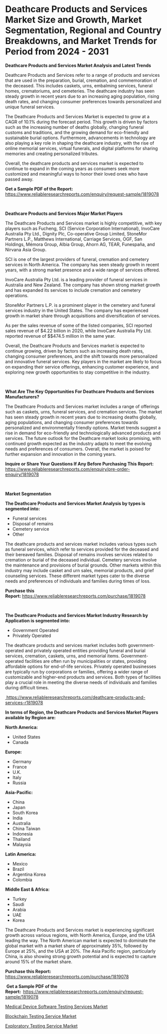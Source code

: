 <p><h1>Deathcare Products and Services Market Size and Growth, Market Segmentation, Regional and Country Breakdowns, and Market Trends for Period from 2024 -  2031</h1></p><p><strong>Deathcare Products and Services Market Analysis and Latest Trends</strong></p>
<p><p>Deathcare Products and Services refer to a range of products and services that are used in the preparation, burial, cremation, and commemoration of the deceased. This includes caskets, urns, embalming services, funeral homes, crematoriums, and cemeteries. The deathcare industry has seen steady growth in recent years due to an increasing aging population, rising death rates, and changing consumer preferences towards personalized and unique funeral services.</p><p>The Deathcare Products and Services Market is expected to grow at a CAGR of 10.1% during the forecast period. This growth is driven by factors such as the increasing number of deaths globally, changing funeral customs and traditions, and the growing demand for eco-friendly and sustainable burial options. Furthermore, advancements in technology are also playing a key role in shaping the deathcare industry, with the rise of online memorial services, virtual funerals, and digital platforms for sharing memories and creating personalized tributes.</p><p>Overall, the deathcare products and services market is expected to continue to expand in the coming years as consumers seek more customized and meaningful ways to honor their loved ones who have passed away.</p></p>
<p><strong>Get a Sample PDF of the Report:&nbsp;</strong> <a href="https://www.reliableresearchreports.com/enquiry/request-sample/1819078">https://www.reliableresearchreports.com/enquiry/request-sample/1819078</a></p>
<p>&nbsp;</p>
<p><strong>Deathcare Products and Services Major Market Players</strong></p>
<p><p>The Deathcare Products and Services market is highly competitive, with key players such as Fucheng, SCI (Service Corporation International), InvoCare Australia Pty Ltd., Dignity Plc, Co-operative Group Limited, StoneMor Partners L.P., Matthews International, Carriage Services, OGF, San Holdings, Mémora Group, Albia Group, Ahorn AG, TEAR, Funespaña, and Nirvana Asia Group.</p><p>SCI is one of the largest providers of funeral, cremation and cemetery services in North America. The company has seen steady growth in recent years, with a strong market presence and a wide range of services offered.</p><p>InvoCare Australia Pty Ltd. is a leading provider of funeral services in Australia and New Zealand. The company has shown strong market growth and has expanded its services to include cremation and cemetery operations.</p><p>StoneMor Partners L.P. is a prominent player in the cemetery and funeral services industry in the United States. The company has experienced growth in market share through acquisitions and diversification of services.</p><p>As per the sales revenue of some of the listed companies, SCI reported sales revenue of $4.22 billion in 2020, while InvoCare Australia Pty Ltd. reported revenue of $<AU>$474.5 million in the same year.</p><p>Overall, the Deathcare Products and Services market is expected to continue growing, driven by factors such as increasing death rates, changing consumer preferences, and the shift towards more personalized and innovative funeral services. Key players in the market are likely to focus on expanding their service offerings, enhancing customer experience, and exploring new growth opportunities to stay competitive in the industry.</p></p>
<p>&nbsp;</p>
<p><strong>What Are The Key Opportunities For Deathcare Products and Services Manufacturers?</strong></p>
<p><p>The Deathcare Products and Services market includes a range of offerings such as caskets, urns, funeral services, and cremation services. The market has seen steady growth in recent years due to increasing deaths globally, aging populations, and changing consumer preferences towards personalized and environmentally friendly options. Market trends suggest a rise in demand for eco-friendly and technologically advanced products and services. The future outlook for the Deathcare market looks promising, with continued growth expected as the industry adapts to meet the evolving needs and preferences of consumers. Overall, the market is poised for further expansion and innovation in the coming years.</p></p>
<p><strong>Inquire or Share Your Questions If Any Before Purchasing This Report:</strong> <a href="https://www.reliableresearchreports.com/enquiry/pre-order-enquiry/1819078">https://www.reliableresearchreports.com/enquiry/pre-order-enquiry/1819078</a></p>
<p>&nbsp;</p>
<p><strong>Market Segmentation</strong></p>
<p><strong>The Deathcare Products and Services Market Analysis by types is segmented into:</strong></p>
<p><ul><li>Funeral services</li><li>Disposal of remains</li><li>Cemetery service</li><li>Other</li></ul></p>
<p><p>The deathcare products and services market includes various types such as funeral services, which refer to services provided for the deceased and their bereaved families. Disposal of remains involves services related to cremation or burial of the deceased individual. Cemetery services involve the maintenance and provisions of burial grounds. Other markets within this industry may include casket and urn sales, memorial products, and grief counseling services. These different market types cater to the diverse needs and preferences of individuals and families during times of loss.</p></p>
<p><strong>Purchase this Report:&nbsp;</strong><a href="https://www.reliableresearchreports.com/purchase/1819078">https://www.reliableresearchreports.com/purchase/1819078</a></p>
<p>&nbsp;</p>
<p><strong>The Deathcare Products and Services Market Industry Research by Application is segmented into:</strong></p>
<p><ul><li>Government Operated</li><li>Privately Operated</li></ul></p>
<p><p>The deathcare products and services market includes both government-operated and privately operated entities providing funeral and burial services, cremation, caskets, urns, and memorial items. Government-operated facilities are often run by municipalities or states, providing affordable options for end-of-life services. Privately operated businesses are typically run by corporations or families, offering a wider range of customizable and higher-end products and services. Both types of facilities play a crucial role in meeting the diverse needs of individuals and families during difficult times.</p></p>
<p><a href="https://www.reliableresearchreports.com/deathcare-products-and-services-r1819078">&nbsp;https://www.reliableresearchreports.com/deathcare-products-and-services-r1819078</a></p>
<p><strong>In terms of Region, the Deathcare Products and Services Market Players available by Region are:</strong></p>
<p>
    <p> <strong> North America: </strong>
        <ul>
            <li>United States</li>
            <li>Canada</li>
        </ul>
        </p> 
    <p> <strong> Europe: </strong>
        <ul>
            <li>Germany</li>
            <li>France</li>
            <li>U.K.</li>
            <li>Italy</li>
            <li>Russia</li>
        </ul>
        </p> 
    <p> <strong> Asia-Pacific: </strong>
        <ul>
            <li>China</li>
            <li>Japan</li>
            <li>South Korea</li>
            <li>India</li>
            <li>Australia</li>
            <li>China Taiwan</li>
            <li>Indonesia</li>
            <li>Thailand</li>
            <li>Malaysia</li>
        </ul>
        </p> 
    <p> <strong> Latin America: </strong>
        <ul>
            <li>Mexico</li>
            <li>Brazil</li>
            <li>Argentina Korea</li>
            <li>Colombia</li>
        </ul>
        </p> 
    <p> <strong> Middle East & Africa: </strong>
        <ul>
            <li>Turkey</li>
            <li>Saudi</li>
            <li>Arabia</li>
            <li>UAE</li>
            <li>Korea</li>
        </ul>
    </p>
    </p>
<p><p>The Deathcare Products and Services market is experiencing significant growth across various regions, with North America, Europe, and the USA leading the way. The North American market is expected to dominate the global market with a market share of approximately 35%, followed by Europe at 25%, and the USA at 20%. The Asia Pacific region, particularly China, is also showing strong growth potential and is expected to capture around 15% of the market share.</p></p>
<p><strong>Purchase this Report: </strong><a href="https://www.reliableresearchreports.com/purchase/1819078">https://www.reliableresearchreports.com/purchase/1819078</a></p>
<p>&nbsp;<strong>Get a Sample PDF of the Report:&nbsp;&nbsp;</strong><a href="https://www.reliableresearchreports.com/enquiry/request-sample/1819078">https://www.reliableresearchreports.com/enquiry/request-sample/1819078</a></p>
<p><strong></strong></p>
<p><p><a href="https://github.com/RoccoManning/Market-Research-Report-List-5/blob/main/medical-device-software-testing-services-market.md">Medical Device Software Testing Services Market</a></p><p><a href="https://github.com/gulaimolin/Market-Research-Report-List-5/blob/main/blockchain-testing-service-market.md">Blockchain Testing Service Market</a></p><p><a href="https://github.com/mateobossinovero/Market-Research-Report-List-1/blob/main/exploratory-testing-service-market.md">Exploratory Testing Service Market</a></p></p>